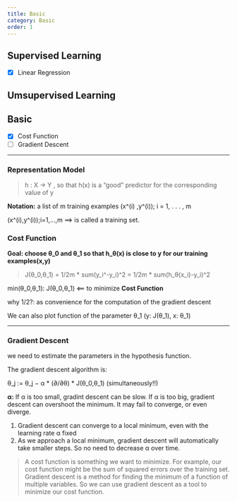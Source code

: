 ```yaml
---
title: Basic
category: Basic
order: 1
---
```


## Supervised Learning

- [x] Linear Regression


## Umsupervised Learning



## Basic

- [x] Cost Function
- [ ] Gradient Descent

---
### Representation Model

> h : X → Y , so that h(x) is a “good” predictor for the corresponding value of y

**Notation:**
a list of m training examples (x^(i) ,y^(i)); i = 1, . . . , m

(x^(i),y^(i));i=1,...,m  ==> is called a training set. 



### Cost Function

**Goal: choose θ_0 and θ_1 so that h_θ(x) is close to y for our training examples(x,y)**

> J(θ_0,θ_1) = 1/2m * sum(y_i^-y_i)^2 = 1/2m * sum(h_θ(x_i)-y_i)^2

min(θ_0,θ_1): J(θ_0,θ_1) <== to minimize **Cost Function**

why 1/2?: as convenience for the computation of the gradient descent

We can also plot function of the parameter θ_1 (y: J(θ_1), x: θ_1)

---

### Gradient Descent

we need to estimate the parameters in the hypothesis function.

The gradient descent algorithm is:

θ_j := θ_j − α * (∂/∂θ) *  J(θ_0,θ_1) (simultaneously!!)

**α:** If α is too small, gradint descent can be slow. If α is too big, gradient descent can overshoot the minimum. It may fail to converge, or even diverge.
1. Gradient descent can converge to a local minimum, even with the learning rate α fixed
2. As we approach a local minimum, gradient descent will automatically take smaller steps. So no need to decrease α over time.

>A cost function is something we want to minimize. For example, our cost function might be the sum of squared errors over the training set. Gradient descent is a method for finding the minimum of a function of multiple variables. So we can use gradient descent as a tool to minimize our cost function.




